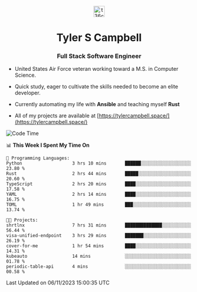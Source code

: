 <p align="center">
<a href="https://www.linkedin.com/in/t36campbell" target="blank"><img align="center" src="https://ik.imagekit.io/t36campbell/Portfolio/linkedin.png.original_m8bbGgPh6.png" alt="t36campbell" height="30" width="30" /></a>
</p>
<h1 align="center">Tyler S Campbell</h1>
<h3 align="center">Full Stack Software Engineer</h3>

* United States Air Force veteran working toward a M.S. in Computer Science.

* Quick study, eager to cultivate the skills needed to become an elite developer.

* Currently automating my life with **Ansible** and teaching myself **Rust**

* All of my projects are available at [https://tylercampbell.space/](https://tylercampbell.space/)

<!--START_SECTION:waka-->
![Code Time](http://img.shields.io/badge/Code%20Time-2%2C958%20hrs%2037%20mins-blue)

📊 **This Week I Spent My Time On** 

```text
💬 Programming Languages: 
Python                   3 hrs 10 mins       ██████░░░░░░░░░░░░░░░░░░░   23.80 % 
Rust                     2 hrs 44 mins       █████░░░░░░░░░░░░░░░░░░░░   20.60 % 
TypeScript               2 hrs 20 mins       ████░░░░░░░░░░░░░░░░░░░░░   17.58 % 
YAML                     2 hrs 14 mins       ████░░░░░░░░░░░░░░░░░░░░░   16.75 % 
TOML                     1 hr 49 mins        ███░░░░░░░░░░░░░░░░░░░░░░   13.74 % 

🐱‍💻 Projects: 
shrtlnx                  7 hrs 31 mins       ██████████████░░░░░░░░░░░   56.44 % 
visa-unified-endpoint    3 hrs 29 mins       ███████░░░░░░░░░░░░░░░░░░   26.19 % 
cover-for-me             1 hr 54 mins        ████░░░░░░░░░░░░░░░░░░░░░   14.31 % 
kubeauto                 14 mins             ░░░░░░░░░░░░░░░░░░░░░░░░░   01.78 % 
periodic-table-api       4 mins              ░░░░░░░░░░░░░░░░░░░░░░░░░   00.58 % 
```


 Last Updated on 06/11/2023 15:00:35 UTC
<!--END_SECTION:waka-->
